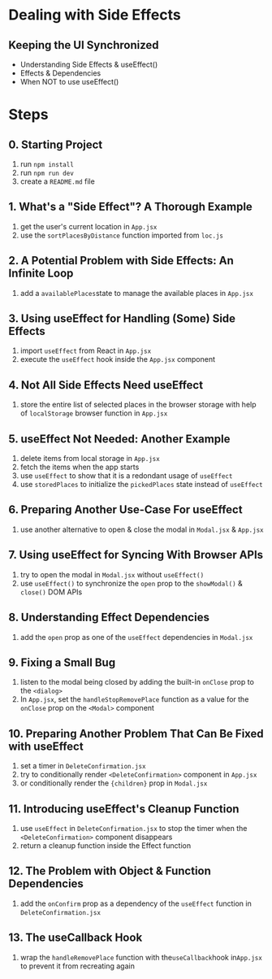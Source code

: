 # Dealing with Side Effects

## Keeping the UI Synchronized

- Understanding Side Effects & useEffect()
- Effects & Dependencies
- When NOT to use useEffect()

# Steps

## 0. Starting Project

1. run `npm install`
2. run `npm run dev`
3. create a `README.md` file

## 1. What's a "Side Effect"? A Thorough Example

1. get the user's current location in `App.jsx`
2. use the `sortPlacesByDistance` function imported from `loc.js`

## 2. A Potential Problem with Side Effects: An Infinite Loop

1. add a `availablePlaces`state to manage the available places in `App.jsx`

## 3. Using useEffect for Handling (Some) Side Effects

1. import `useEffect` from React in `App.jsx`
2. execute the `useEffect` hook inside the `App.jsx` component

## 4. Not All Side Effects Need useEffect

1. store the entire list of selected places in the browser storage with help of `localStorage` browser function in `App.jsx`

## 5. useEffect Not Needed: Another Example

1. delete items from local storage in `App.jsx`
2. fetch the items when the app starts
3. use `useEffect` to show that it is a redondant usage of `useEffect`
4. use `storedPlaces` to initialize the `pickedPlaces` state instead of `useEffect`

## 6. Preparing Another Use-Case For useEffect

1. use another alternative to open & close the modal in `Modal.jsx` & `App.jsx`

## 7. Using useEffect for Syncing With Browser APIs

1. try to open the modal in `Modal.jsx` without `useEffect()`
2. use `useEffect()` to synchronize the `open` prop to the `showModal()` & `close()` DOM APIs

## 8. Understanding Effect Dependencies

1. add the `open` prop as one of the `useEffect` dependencies in `Modal.jsx`

## 9. Fixing a Small Bug

1. listen to the modal being closed by adding the built-in `onClose` prop to the `<dialog>`
2. In `App.jsx`, set the `handleStopRemovePlace` function as a value for the `onClose` prop on the `<Modal>` component

## 10. Preparing Another Problem That Can Be Fixed with useEffect

1. set a timer in `DeleteConfirmation.jsx`
2. try to conditionally render `<DeleteConfirmation>` component in `App.jsx`
3. or conditionally render the `{children}` prop in `Modal.jsx`

## 11. Introducing useEffect's Cleanup Function

1. use `useEffect` in `DeleteConfirmation.jsx` to stop the timer when the `<DeleteConfirmation>` component disappears
2. return a cleanup function inside the Effect function

## 12. The Problem with Object & Function Dependencies

1. add the `onConfirm` prop as a dependency of the `useEffect` function in `DeleteConfirmation.jsx`

## 13. The useCallback Hook

1. wrap the `handleRemovePlace` function with the`useCallback`hook in`App.jsx` to prevent it from recreating again
